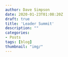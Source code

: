```yaml
---
author: Dave Simpson
date: 2020-01-23T01:08:20Z
draft: true
title: 'Leader Summit'
description: ""
categories:
- Posts
tags: [blog]
thumbnail: "img/"
---
```

